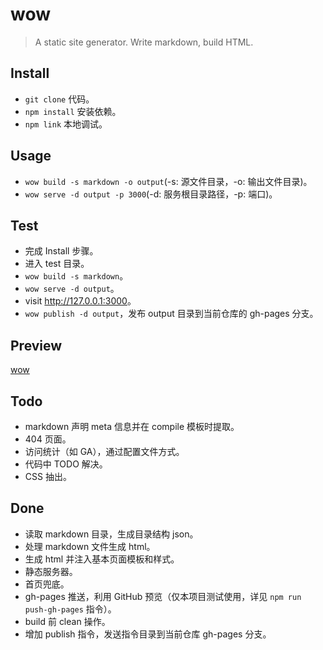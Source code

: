 # wow

> A static site generator. Write markdown, build HTML.

## Install

- `git clone` 代码。
- `npm install` 安装依赖。
- `npm link` 本地调试。

## Usage

- `wow build -s markdown -o output`(-s: 源文件目录，-o: 输出文件目录)。
- `wow serve -d output -p 3000`(-d: 服务根目录路径，-p: 端口)。

## Test

- 完成 Install 步骤。
- 进入 test 目录。
- `wow build -s markdown`。
- `wow serve -d output`。
- visit <http://127.0.0.1:3000>。
- `wow publish -d output`，发布 output 目录到当前仓库的 gh-pages 分支。

## Preview

[wow](//byr-gdp.github.io/wow/index.html)

## Todo

- markdown 声明 meta 信息并在 compile 模板时提取。
- 404 页面。
- 访问统计（如 GA），通过配置文件方式。
- 代码中 TODO 解决。
- CSS 抽出。

## Done

- 读取 markdown 目录，生成目录结构 json。
- 处理 markdown 文件生成 html。
- 生成 html 并注入基本页面模板和样式。
- 静态服务器。
- 首页兜底。
- gh-pages 推送，利用 GitHub 预览（仅本项目测试使用，详见 `npm run push-gh-pages` 指令）。
- build 前 clean 操作。
- 增加 publish 指令，发送指令目录到当前仓库 gh-pages 分支。
